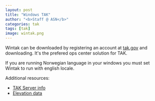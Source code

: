 ```yaml
---
layout: post
title: "Windows TAK"
author: "<b>Staff @ ASN</b>"
categories: tak
tags: [tak]
image: wintak.png
---
```


Wintak can be downloaded by registering an account at [tak.gov](https://tak.gov) and downloading. It's the prefered ops center solution for TAK. 

If you are running Norwegian language in your windows you must set Wintak to run with english locale. 

Additional resources:
* [TAK Server info](servers)
* [Elevation data](digital-terrain-elevation-data)

